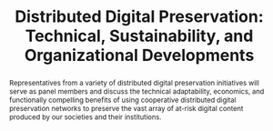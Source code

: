 ---
abstract: Representatives from a variety of distributed digital preservation initiatives
  will serve as panel members and discuss the technical adaptability, economics, and
  functionally compelling benefits of using cooperative distributed digital preservation
  networks to preserve the vast array of at-risk digital content produced by our societies
  and their institutions.
creators:
- Tyler Walters
- Thomas C. Wilson
- Mark Jordan
- Emily B. Gore
- Liz Bishoff
date: null
document_url: https://services.phaidra.univie.ac.at/api/object/o:294025/download
grand_parent: iPRES
institutions: []
keywords:
- san francisco
landing_page_url: https://phaidra.univie.ac.at/o:294025
language: eng
layout: publication
license: CC BY-SA 3.0 AT
notes_url: null
parent: iPRES 2009
publication_type: paper
size: 1070397
slides_url: null
source_name: iPRES
stream_url: null
title: 'Distributed Digital Preservation: Technical, Sustainability, and Organizational
  Developments'
year: 2009
---